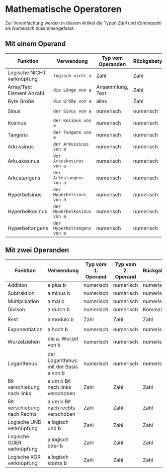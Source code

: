 # Mathematische Operatoren
Zur Vereinfachung werden in diesem Artikel die Typen *Zahl* und *Kommazahl* als *Numerisch* zusammengefasst.

## Mit einem Operand
|Funktion|Verwendung|Typ vom Operanden|Rückgabetyp|Beispiel|Ergebnis|
|-|-|-|-|-|-|
|Logische NICHT verknüpfung|`logisch nicht a`|Zahl|Zahl|`logisch nicht 1|-2|
|Array/Text Element Anzahl|`die Länge von a`|Ansammlung, Text|Zahl|`Die Länge von "Hallo"`|6|
|Byte Größe|`die Größe von a`|alles|Zahl|`Die Größe von 1`|8|
|Sinus|`der Sinus von a`|numerisch|numerisch|`der Sinus von pi`|0|
|Kosinus|`der Kosinus von a`|numerisch|numerisch|`der Kosinus von pi`|-1|
|Tangens|`der Tangens von a`|numerisch|numerisch|`der Tangens von pi`|0|
|Arkussinus|`der Arkussinus von a`|numerisch|numerisch|`der Arkussinus von 1`|1,570796327|
|Arkuskosinus|`der Arkuskosinus von a`|numerisch|numerisch|`der Arkuskosinus von 1`|0|
|Arkustangens|`der Arkustangens von a`|numerisch|numerisch|`der Arkustangens von 1`|0,785398163|
|Hyperbelsinus|`der Hyperbelsinus von a`|numerisch|numerisch|`der Hyperbelsinus von pi`|11,548739357|
|Hyperbelkosinus|`der Hyperbelkosinus von a`|numerisch|numerisch|`der Hyperbelkosinus von pi`|11,591953276|
|Hyperbeltangens|`der Hyperbeltangens von a`|numerisch|numerisch|`der Hyperbeltangens von pi`|0,996272076|

## Mit zwei Operanden
|Funktion|Verwendung|Typ vom 1. Operand| Typ vom 2. Operand|Rückgabetyp|Beispiel|Ergebnis|
|-|-|-|-|-|-|-|
|Addition|a plus b|numerisch|numerisch|numerisch|`1 plus 1`|2|
|Subtraktion|a minus b|numerisch|numerisch|numerisch|`1 minus 2`|-1|
|Multiplikation|a mal b |numerisch|numerisch|numerisch|`5 mal 3`|15|
|Divison|a durch b|numerisch|numerisch|Kommazahl|`6 durch 2`|3|
|Rest|a modulo b|Zahl|Zahl|Zahl|`16 modulo 12`|4|
|Exponentiation|a hoch b|numerisch|numerisch|numerisch|`2 hoch 8`|256|
|Wurzelziehen|die a. Wurzel von b|numerisch|numerisch|numerisch|`die 2. Wurzel von 9`|3|
|Logarithmus|der Logarithmus mit der Basis a von b|numerisch|numerisch|numerisch|`der Logarithmus mit der Basis 10 von 100`|2|
|Bit verschiebung nach links|a um b Bit nach links verschoben|Zahl|Zahl|Zahl|`7 um 3 Bit nach links verschoben`|56|
|Bit verschiebung nach Rechts|a um b Bit nach rechts verschoben|Zahl|Zahl|Zahl|`70 um 2 Bit nach links verschoben`|17|
|Logische UND verknüpfung|a logisch und b|Zahl|Zahl|Zahl|`5 logisch und 2`|1|
|Logische ODER verknüpfung|a logisch oder b|Zahl|Zahl|Zahl|`5 logisch oder 2`|7|
|Logische XOR verknüpfung|a logisch kontra b|Zahl|Zahl|Zahl|`8 logisch kontra 5`|13|